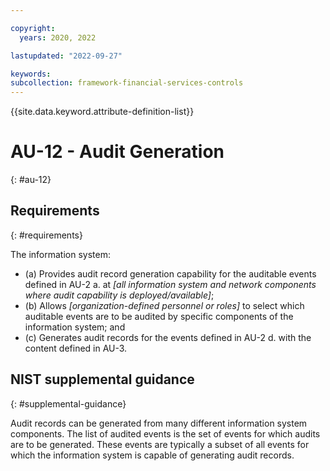 ```yaml
---

copyright:
  years: 2020, 2022

lastupdated: "2022-09-27"

keywords: 
subcollection: framework-financial-services-controls
---
```


{{site.data.keyword.attribute-definition-list}}

         
# AU-12 - Audit Generation
{: #au-12}

## Requirements
{: #requirements}

The information system:

- (a) Provides audit record generation capability for the auditable events defined in AU-2 a. at _[all information system and network components where audit capability is deployed/available]_;
- (b) Allows _[organization-defined personnel or roles]_ to select which auditable events are to be audited by specific components of the information system; and
- (c) Generates audit records for the events defined in AU-2 d. with the content defined in AU-3.

## NIST supplemental guidance
{: #supplemental-guidance}

Audit records can be generated from many different information system components. The list of audited events is the set of events for which audits are to be generated. These events are typically a subset of all events for which the information system is capable of generating audit records.



